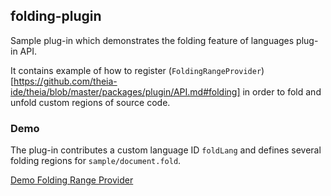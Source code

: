 ## folding-plugin

Sample plug-in which demonstrates the folding feature of languages plug-in API.

It contains example of how to register (`FoldingRangeProvider`)[https://github.com/theia-ide/theia/blob/master/packages/plugin/API.md#folding] in order to fold and unfold custom regions of source code.

### Demo

The plug-in contributes a custom language ID `foldLang` and defines several folding regions for `sample/document.fold`.

[Demo Folding Range Provider](demo.gif)
